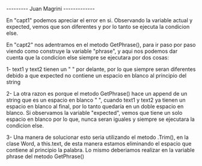 --------- Juan Magrini -------------

En "capt1" podemos apreciar el error en si. Observando la variable actual
y expected, vemos que son diferentes y por lo tanto se ejecuta la condicion
else.

En "capt2" nos adentramos en el metodo GetPhrase(), para ir paso por paso 
viendo como construye la variable "phrase", y aqui nos podemos dar cuenta que
la condicion else siempre se ejecutara por dos cosas:

1- text1 y text2 tienen un " " por delante, por lo que siempre seran diferentes debido a que expected no contiene un espacio en blanco al principio del string

2- La otra razon es porque el metodo GetPhrase() hace un append de un string que es un espacio en blanco " ", cuando text1 y text2 ya tienen un espacio en blanco al final, por lo tanto quedaría en un doble espacio en blanco. Si observamos la variable "expected", vemos que tiene un solo espacio en blanco por lo que, nunca seran iguales y siempre se ejecutara la condicion else.

3- Una manera de solucionar esto seria utilizando el metodo .Trim(), en la clase Word, a this.text, de esta manera estamos eliminando el espacio que contiene al principio la palabra. Lo mismo deberiamos realizar en la variable phrase del metodo GetPhrase()
